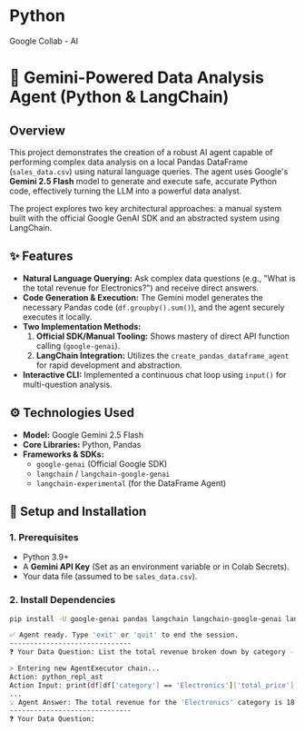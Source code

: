 # Python
Google Collab - AI

# 🤖 Gemini-Powered Data Analysis Agent (Python & LangChain)

## Overview
This project demonstrates the creation of a robust AI agent capable of performing complex data analysis on a local Pandas DataFrame (`sales_data.csv`) using natural language queries. The agent uses Google's **Gemini 2.5 Flash** model to generate and execute safe, accurate Python code, effectively turning the LLM into a powerful data analyst.

The project explores two key architectural approaches: a manual system built with the official Google GenAI SDK and an abstracted system using LangChain.

## ✨ Features

* **Natural Language Querying:** Ask complex data questions (e.g., "What is the total revenue for Electronics?") and receive direct answers.
* **Code Generation & Execution:** The Gemini model generates the necessary Pandas code (`df.groupby().sum()`), and the agent securely executes it locally.
* **Two Implementation Methods:**
    1.  **Official SDK/Manual Tooling:** Shows mastery of direct API function calling (`google-genai`).
    2.  **LangChain Integration:** Utilizes the `create_pandas_dataframe_agent` for rapid development and abstraction.
* **Interactive CLI:** Implemented a continuous chat loop using `input()` for multi-question analysis.

## ⚙️ Technologies Used

* **Model:** Google Gemini 2.5 Flash
* **Core Libraries:** Python, Pandas
* **Frameworks & SDKs:**
    * `google-genai` (Official Google SDK)
    * `langchain` / `langchain-google-genai`
    * `langchain-experimental` (for the DataFrame Agent)

## 🚀 Setup and Installation

### 1. Prerequisites

* Python 3.9+
* A **Gemini API Key** (Set as an environment variable or in Colab Secrets).
* Your data file (assumed to be `sales_data.csv`).

### 2. Install Dependencies

```bash
pip install -U google-genai pandas langchain langchain-google-genai langchain-experimental

✅ Agent ready. Type 'exit' or 'quit' to end the session.
------------------------------
❓ Your Data Question: List the total revenue broken down by category - Electronics.

> Entering new AgentExecutor chain...
Action: python_repl_ast
Action Input: print(df[df['category'] == 'Electronics']['total_price'].sum())
...
💡 Agent Answer: The total revenue for the 'Electronics' category is 1814.86.
------------------------------
❓ Your Data Question: 
